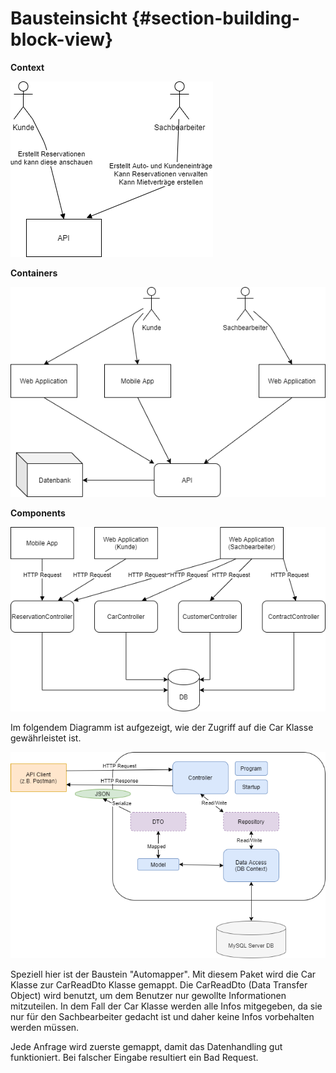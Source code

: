Bausteinsicht {#section-building-block-view}
=============

**Context**

![context](/images/context.png)

**Containers**

![containers](/images/containers.png)

**Components**

![components](/images/component.png)

Im folgendem Diagramm ist aufgezeigt, wie der Zugriff auf die Car Klasse gewährleistet ist.

![carClass Access](/images/architecture.png)

Speziell hier ist der Baustein "Automapper". Mit diesem Paket wird die Car Klasse zur CarReadDto Klasse gemappt.
Die CarReadDto (Data Transfer Object) wird benutzt, um dem Benutzer nur gewollte Informationen mitzuteilen. In dem Fall der Car Klasse
werden alle Infos mitgegeben, da sie nur für den Sachbearbeiter gedacht ist und daher keine Infos vorbehalten werden müssen.

Jede Anfrage wird zuerste gemappt, damit das Datenhandling gut funktioniert. Bei falscher Eingabe resultiert ein Bad Request.
